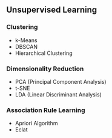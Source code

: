 ##  Unsupervised Learning

### Clustering
- k-Means  
- DBSCAN  
- Hierarchical Clustering  

### Dimensionality Reduction
- PCA (Principal Component Analysis)  
- t-SNE  
- LDA (Linear Discriminant Analysis)  

### Association Rule Learning
- Apriori Algorithm  
- Eclat  
